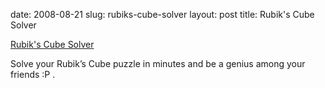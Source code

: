 date: 2008-08-21
slug: rubiks-cube-solver
layout: post
title: Rubik's Cube Solver


<a href="http://www.wrongway.org/cube/solve.html">Rubik's Cube Solver</a><br/><p>Solve your Rubik&#8217;s Cube puzzle in minutes and be a genius among your friends :P .</p>
